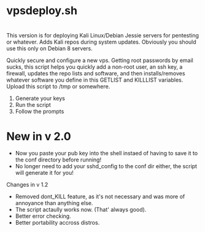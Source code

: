 # vpsdeploy.sh
#

This version is for deploying Kali Linux/Debian Jessie servers for pentesting or whatever. Adds Kali repos during system updates. Obviously you should use this only on Debian 8 servers.

Quickly secure and configure a new vps. Getting root passwords by email sucks, this script helps you quickly add a non-root user, an ssh key, a firewall,
updates the repo lists and software, and then installs/removes whatever software you define in this GETLIST and KILLLIST variables.
Upload this script to /tmp or somewhere.

1) Generate your keys
2) Run the script
3) Follow the prompts

# New in v 2.0
* Now you paste your pub key into the shell instaed of having to save it to the conf directory before running!
* No longer need to add your sshd_config to the conf dir either, the script will generate it for you! 


Changes in v 1.2
- Removed dont_KILL feature, as it's not necessary and was more of annoyance than anything else.
- The script actaully works now. (That' always good).
- Better error checking.
- Better portability accross distros.
